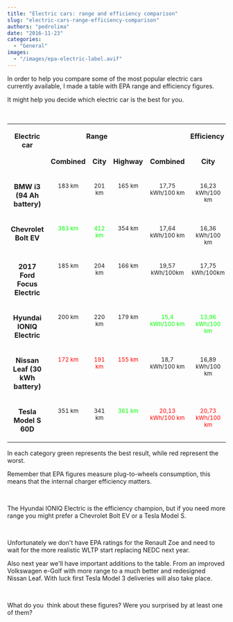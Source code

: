 ```yaml
---
title: "Electric cars: range and efficiency comparison"
slug: "electric-cars-range-efficiency-comparison"
authors: "pedrolima"
date: "2016-11-23"
categories:
  - "General"
images:
  - "/images/epa-electric-label.avif"
---
```


In order to help you compare some of the most popular electric cars currently available, I made a table with EPA range and efficiency figures.

It might help you decide which electric car is the best for you.

 

<table width="100%" cellspacing="0" cellpadding="4"><colgroup><col width="36*"> <col width="32*"> <col width="20*"> <col width="29*"> <col width="45*"> <col width="47*"> <col width="48*"></colgroup><tbody><tr valign="top"><td rowspan="2" width="14%"><p align="center"><b>Electric car</b></p></td><td colspan="3" width="31%"><p align="center"><b>Range</b></p></td><td colspan="3" width="55%"><p align="center"><b>Efficiency</b></p></td></tr><tr valign="top"><td width="12%"><p align="center"><b>Combined</b></p></td><td width="8%"><p align="center"><b>City</b></p></td><td width="11%"><p align="center"><b>Highway</b></p></td><td width="18%"><p align="center"><b>Combined</b></p></td><td width="18%"><p align="center"><b>City</b></p></td><td width="19%"><p align="center"><b>Highway</b></p></td></tr><tr valign="top"><td width="14%"><p align="center"><b>BMW i3 (94 Ah battery)</b></p></td><td width="12%"><p align="center"><span style="font-size: small">183 km</span></p></td><td width="8%"><p align="center"><span style="font-size: small">201 km</span></p></td><td width="11%"><p align="center"><span style="font-size: small">165 km</span></p></td><td width="18%"><p align="center"><span style="font-size: small">17,75 kWh/100 km</span></p></td><td width="18%"><p align="center"><span style="font-size: small">16,23 kWh/100 km</span></p></td><td width="19%"><p align="center"><span style="font-size: small">19,75 kWh/100 km</span></p></td></tr><tr valign="top"><td width="14%"><p align="center"><b>Chevrolet Bolt EV</b></p></td><td width="12%"><p align="center"><span style="font-size: small;color: #00ff00">383 km</span></p></td><td width="8%"><p align="center"><span style="font-size: small;color: #00ff00">412 km</span></p></td><td width="11%"><p align="center"><span style="font-size: small">354 km</span></p></td><td width="18%"><p align="center"><span style="font-size: small">17,64 kWh/100 km</span></p></td><td width="18%"><p align="center"><span style="font-size: small">16,36 kWh/100 km</span></p></td><td width="19%"><p align="center"><span style="font-size: small">19,04 kWh/100 km</span></p></td></tr><tr valign="top"><td width="14%"><p align="center"><b>2017 Ford Focus Electric</b></p></td><td width="12%"><p align="center"><span style="font-size: small">185 km</span></p></td><td width="8%"><p align="center"><span style="font-size: small">204 km</span></p></td><td width="11%"><p align="center"><span style="font-size: small">166 km</span></p></td><td width="18%"><p align="center"><span style="font-size: small">19,57 kWh/100km</span></p></td><td width="18%"><p align="center"><span style="font-size: small">17,75 kWh/100km</span></p></td><td width="19%"><p align="center"><span style="font-size: small;color: #ff0000">21,81 kWh/100km</span></p></td></tr><tr valign="top"><td width="14%"><p align="center"><b>Hyundai IONIQ Electric</b></p></td><td width="12%"><p align="center"><span style="font-size: small">200 km</span></p></td><td width="8%"><p align="center"><span style="font-size: small">220 km</span></p></td><td width="11%"><p align="center"><span style="font-size: small">179 km</span></p></td><td width="18%"><p align="center"><span style="font-size: small;color: #00ff00">15,4 kWh/100 km</span></p></td><td width="18%"><p align="center"><span style="font-size: small;color: #00ff00">13,96 kWh/100 km</span></p></td><td width="19%"><p align="center"><span style="font-size: small;color: #00ff00">17,16 kWh/100 km</span></p></td></tr><tr valign="top"><td width="14%"><p align="center"><b>Nissan Leaf (30 kWh battery)</b></p></td><td width="12%"><p align="center"><span style="font-size: small;color: #ff0000">172 km</span></p></td><td width="8%"><p align="center"><span style="font-size: small;color: #ff0000">191 km</span></p></td><td width="11%"><p align="center"><span style="font-size: small;color: #ff0000">155 km</span></p></td><td width="18%"><p align="center"><span style="font-size: small">18,7 kWh/100 km</span></p></td><td width="18%"><p align="center"><span style="font-size: small">16,89 kWh/100 km</span></p></td><td width="19%"><p align="center"><span style="font-size: small">20,73 kWh/100 km</span></p></td></tr><tr valign="top"><td width="14%"><p align="center"><b>Tesla Model S 60D</b></p></td><td width="12%"><p align="center"><span style="font-size: small">351 km</span></p></td><td width="8%"><p align="center"><span style="font-size: small">341 km</span></p></td><td width="11%"><p align="center"><span style="font-size: small;color: #00ff00">361 km</span></p></td><td width="18%"><p align="center"><span style="font-size: small;color: #ff0000">20,13 kWh/100 km</span></p></td><td width="18%"><p align="center"><span style="font-size: small;color: #ff0000">20,73 kWh/100 km</span></p></td><td width="19%"><p align="center"><span style="font-size: small">19,57 kWh/100 km</span></p></td></tr></tbody></table>

In each category green represents the best result, while red represent the worst.

Remember that EPA figures measure plug-to-wheels consumption, this means that the internal charger efficiency matters.

 

The Hyundai IONIQ Electric is the efficiency champion, but if you need more range you might prefer a Chevrolet Bolt EV or a Tesla Model S.

 

Unfortunately we don't have EPA ratings for the Renault Zoe and need to wait for the more realistic WLTP start replacing NEDC next year.

Also next year we'll have important additions to the table. From an improved Volkswagen e-Golf with more range to a much better and redesigned Nissan Leaf. With luck first Tesla Model 3 deliveries will also take place.

 

What do you  think about these figures? Were you surprised by at least one of them?
